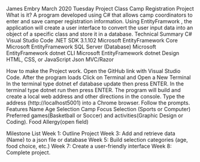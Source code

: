 James Embry
March 2020
Tuesday Project Class
Camp Registration Project
What is it?
A program developed using C# that allows camp coordinators to enter and save camper registration information.  Using EntityFramwork , the application will create a user interface to convert the user input data into an object of a specific class and store it in a database.
Technical Summary
C#
Visual Studio Code
.NET SDK  3.1.102
Microsoft EntityFramework Core
Microsoft EntityFramework SQL Server (Database)
Microsoft EntityFramework dotnet CLI
Microsoft EntityFramework dotnet Design
HTML, CSS, or JavaScript
Json
MVC/Razor

How to make the Project work.
Open the GitHub link with Visual Studio Code.
After the program loads Click on Terminal and Open a New Terminal
In the terminal type dotnet ef database update then press ENTER.
In the terminal type dotnet run then press ENTER.
The program will build and create a local web address and other directions in the console.
Type the address (http://localhost5001) into a Chrome browser.
Follow the prompts.
Features
Name 
Age Selection
Camp Focus Selection (Sports or Computer)
Preferred games(Basketball or Soccer) and activities(Graphic Design or Coding).
Food Allergy(open field)

Milestone List
Week 1: Outline Project
Week 3: Add and retrieve data (Name) to a json file or database
Week 5: Build selection categories (age, food choice, etc.)
Week 7: Create a user-friendly interface
Week 8: Complete project.
